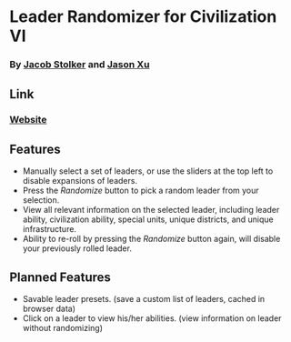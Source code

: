 # Leader Randomizer for Civilization VI
### By [Jacob Stolker](https://github.com/erifyc1) and [Jason Xu](https://github.com/JasonXu314)

## Link
### [Website](https://civ-randomizer.vercel.app)

## Features
-   Manually select a set of leaders, or use the sliders at the top left to disable expansions of leaders.
-   Press the *Randomize* button to pick a random leader from your selection.
-   View all relevant information on the selected leader, including leader ability, civilization ability, special units, unique districts, and unique infrastructure. 
-   Ability to re-roll by pressing the *Randomize* button again, will disable your previously rolled leader.


## Planned Features
-   Savable leader presets. (save a custom list of leaders, cached in browser data)
-   Click on a leader to view his/her abilities. (view information on leader without randomizing)
